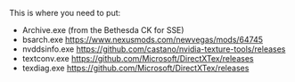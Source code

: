 This is where you need to put:
- Archive.exe (from the Bethesda CK for SSE)
- bsarch.exe <https://www.nexusmods.com/newvegas/mods/64745>
- nvddsinfo.exe <https://github.com/castano/nvidia-texture-tools/releases>
- textconv.exe <https://github.com/Microsoft/DirectXTex/releases>
- texdiag.exe <https://github.com/Microsoft/DirectXTex/releases>